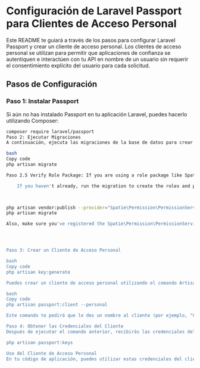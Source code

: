 # Configuración de Laravel Passport para Clientes de Acceso Personal

Este README te guiará a través de los pasos para configurar Laravel Passport y crear un cliente de acceso personal. Los clientes de acceso personal se utilizan para permitir que aplicaciones de confianza se autentiquen e interactúen con tu API en nombre de un usuario sin requerir el consentimiento explícito del usuario para cada solicitud.

## Pasos de Configuración

### Paso 1: Instalar Passport

Si aún no has instalado Passport en tu aplicación Laravel, puedes hacerlo utilizando Composer:

```bash
composer require laravel/passport 
Paso 2: Ejecutar Migraciones
A continuación, ejecuta las migraciones de la base de datos para crear las tablas necesarias para Passport:

bash
Copy code
php artisan migrate

Paso 2.5 Verify Role Package: If you are using a role package like Spatie's Laravel Permission, ensure that it is properly installed and configured in your Laravel project. You should have run the necessary migrations to create the required tables in your database.

    If you haven't already, run the migration to create the roles and permissions tables:

    

php artisan vendor:publish --provider="Spatie\Permission\PermissionServiceProvider" --tag="migrations"
php artisan migrate

Also, make sure you've registered the Spatie\Permission\PermissionServiceProvider in your config/app.php file.




Paso 3: Crear un Cliente de Acceso Personal

bash
Copy code
php artisan key:generate

Puedes crear un cliente de acceso personal utilizando el comando Artisan passport:client. Al ejecutar este comando, especifica la opción --personal para crear un cliente de acceso personal:

bash
Copy code
php artisan passport:client --personal

Este comando te pedirá que le des un nombre al cliente (por ejemplo, "Cliente de Acceso Personal"). También puedes dejar en blanco el campo "URI de redirección" para los clientes de acceso personal.

Paso 4: Obtener las Credenciales del Cliente
Después de ejecutar el comando anterior, recibirás las credenciales del cliente, que incluyen un ID de cliente y un secreto de cliente. Asegúrate de almacenar estas credenciales de manera segura, ya que se utilizarán para autenticar tu aplicación con la API.

php artisan passport:keys

Uso del Cliente de Acceso Personal
En tu código de aplicación, puedes utilizar estas credenciales del cliente para autenticar las solicitudes a la API mediante el uso de un Bearer Token. Para obtener el token, puedes iniciar sesión una vez que hayas creado el usuario. Luego, utiliza ese token en las solicitudes a la API en Postman u otras herramientas similares.
